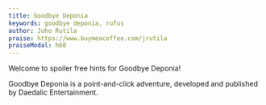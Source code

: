 ```yaml
---
title: Goodbye Deponia
keywords: goodbye deponia, rufus
author: Juho Rutila
praise: https://www.buymeacoffee.com/jrutila
praiseModal: h60
---
```


Welcome to spoiler free hints for Goodbye Deponia!

Goodbye Deponia is a point-and-click adventure, developed and published by Daedalic Entertainment.
